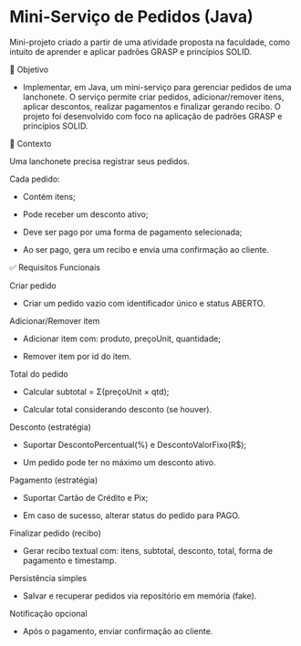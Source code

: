 
# Mini-Serviço de Pedidos (Java)

Mini-projeto criado a partir de uma atividade proposta na faculdade, como intuito de aprender e aplicar padrões GRASP e princípios SOLID.


📌 Objetivo

- Implementar, em Java, um mini-serviço para gerenciar pedidos de uma lanchonete.
O serviço permite criar pedidos, adicionar/remover itens, aplicar descontos, realizar pagamentos e finalizar gerando recibo.
O projeto foi desenvolvido com foco na aplicação de padrões GRASP e princípios SOLID.

📖 Contexto

Uma lanchonete precisa registrar seus pedidos.

Cada pedido:

- Contém itens;

- Pode receber um desconto ativo;

- Deve ser pago por uma forma de pagamento selecionada;

- Ao ser pago, gera um recibo e envia uma confirmação ao cliente.

✅ Requisitos Funcionais

Criar pedido

- Criar um pedido vazio com identificador único e status ABERTO.

Adicionar/Remover item

- Adicionar item com: produto, preçoUnit, quantidade;

- Remover item por id do item.

Total do pedido

- Calcular subtotal = Σ(preçoUnit × qtd);

- Calcular total considerando desconto (se houver).

Desconto (estratégia)

- Suportar DescontoPercentual(%) e DescontoValorFixo(R$);

- Um pedido pode ter no máximo um desconto ativo.

Pagamento (estratégia)

- Suportar Cartão de Crédito e Pix;

- Em caso de sucesso, alterar status do pedido para PAGO.

Finalizar pedido (recibo)

- Gerar recibo textual com: itens, subtotal, desconto, total, forma de pagamento e timestamp.

Persistência simples

- Salvar e recuperar pedidos via repositório em memória (fake).

Notificação opcional

- Após o pagamento, enviar confirmação ao cliente.
